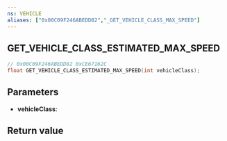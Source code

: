 ```yaml
---
ns: VEHICLE
aliases: ["0x00C09F246ABEDD82","_GET_VEHICLE_CLASS_MAX_SPEED"]
---
```

## GET_VEHICLE_CLASS_ESTIMATED_MAX_SPEED

```c
// 0x00C09F246ABEDD82 0xCE67162C
float GET_VEHICLE_CLASS_ESTIMATED_MAX_SPEED(int vehicleClass);
```

## Parameters
* **vehicleClass**: 

## Return value

